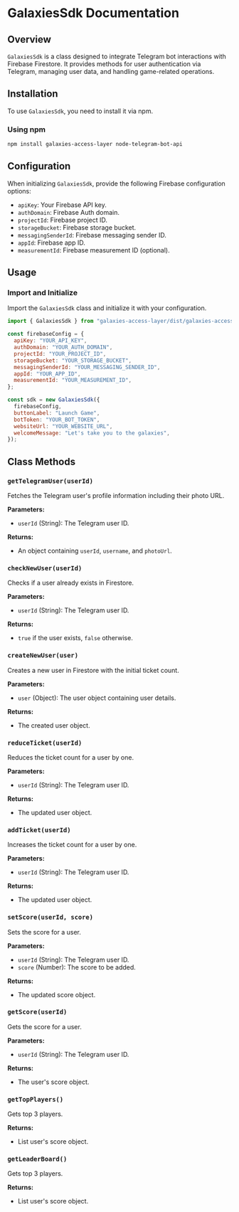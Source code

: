 # GalaxiesSdk Documentation

## Overview

`GalaxiesSdk` is a class designed to integrate Telegram bot interactions with Firebase Firestore. It provides methods for user authentication via Telegram, managing user data, and handling game-related operations.

## Installation

To use `GalaxiesSdk`, you need to install it via npm.

### Using npm

```bash
npm install galaxies-access-layer node-telegram-bot-api
```

## Configuration

When initializing `GalaxiesSdk`, provide the following Firebase configuration options:

- `apiKey`: Your Firebase API key.
- `authDomain`: Firebase Auth domain.
- `projectId`: Firebase project ID.
- `storageBucket`: Firebase storage bucket.
- `messagingSenderId`: Firebase messaging sender ID.
- `appId`: Firebase app ID.
- `measurementId`: Firebase measurement ID (optional).

## Usage

### Import and Initialize

Import the `GalaxiesSdk` class and initialize it with your configuration.

```javascript
import { GalaxiesSdk } from "galaxies-access-layer/dist/galaxies-access-layer.es.js";

const firebaseConfig = {
  apiKey: "YOUR_API_KEY",
  authDomain: "YOUR_AUTH_DOMAIN",
  projectId: "YOUR_PROJECT_ID",
  storageBucket: "YOUR_STORAGE_BUCKET",
  messagingSenderId: "YOUR_MESSAGING_SENDER_ID",
  appId: "YOUR_APP_ID",
  measurementId: "YOUR_MEASUREMENT_ID",
};

const sdk = new GalaxiesSdk({
  firebaseConfig,
  buttonLabel: "Launch Game",
  botToken: "YOUR_BOT_TOKEN",
  websiteUrl: "YOUR_WEBSITE_URL",
  welcomeMessage: "Let's take you to the galaxies",
});
```

## Class Methods

### `getTelegramUser(userId)`

Fetches the Telegram user's profile information including their photo URL.

**Parameters:**

- `userId` (String): The Telegram user ID.

**Returns:**

- An object containing `userId`, `username`, and `photoUrl`.

### `checkNewUser(userId)`

Checks if a user already exists in Firestore.

**Parameters:**

- `userId` (String): The Telegram user ID.

**Returns:**

- `true` if the user exists, `false` otherwise.

### `createNewUser(user)`

Creates a new user in Firestore with the initial ticket count.

**Parameters:**

- `user` (Object): The user object containing user details.

**Returns:**

- The created user object.

### `reduceTicket(userId)`

Reduces the ticket count for a user by one.

**Parameters:**

- `userId` (String): The Telegram user ID.

**Returns:**

- The updated user object.

### `addTicket(userId)`

Increases the ticket count for a user by one.

**Parameters:**

- `userId` (String): The Telegram user ID.

**Returns:**

- The updated user object.

### `setScore(userId, score)`

Sets the score for a user.

**Parameters:**

- `userId` (String): The Telegram user ID.
- `score` (Number): The score to be added.

**Returns:**

- The updated score object.

### `getScore(userId)`

Gets the score for a user.

**Parameters:**

- `userId` (String): The Telegram user ID.

**Returns:**

- The user's score object.

### `getTopPlayers()`

Gets top 3 players.

**Returns:**

- List user's score object.

### `getLeaderBoard()`

Gets top 3 players.

**Returns:**

- List user's score object.
